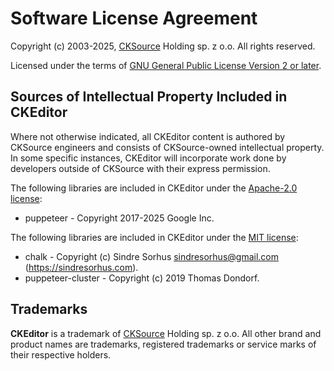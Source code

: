 Software License Agreement
==========================

Copyright (c) 2003-2025, [CKSource](http://cksource.com) Holding sp. z o.o. All rights reserved.

Licensed under the terms of [GNU General Public License Version 2 or later](http://www.gnu.org/licenses/gpl.html).

Sources of Intellectual Property Included in CKEditor
-----------------------------------------------------

Where not otherwise indicated, all CKEditor content is authored by CKSource engineers and consists of CKSource-owned intellectual property. In some specific instances, CKEditor will incorporate work done by developers outside of CKSource with their express permission.

The following libraries are included in CKEditor under the [Apache-2.0 license](https://opensource.org/licenses/Apache-2.0):

* puppeteer - Copyright 2017-2025 Google Inc.

The following libraries are included in CKEditor under the [MIT license](https://opensource.org/licenses/MIT):

* chalk - Copyright (c) Sindre Sorhus <sindresorhus@gmail.com> (https://sindresorhus.com).
* puppeteer-cluster - Copyright (c) 2019 Thomas Dondorf.

Trademarks
----------

**CKEditor** is a trademark of [CKSource](http://cksource.com) Holding sp. z o.o. All other brand and product names are trademarks, registered trademarks or service marks of their respective holders.
